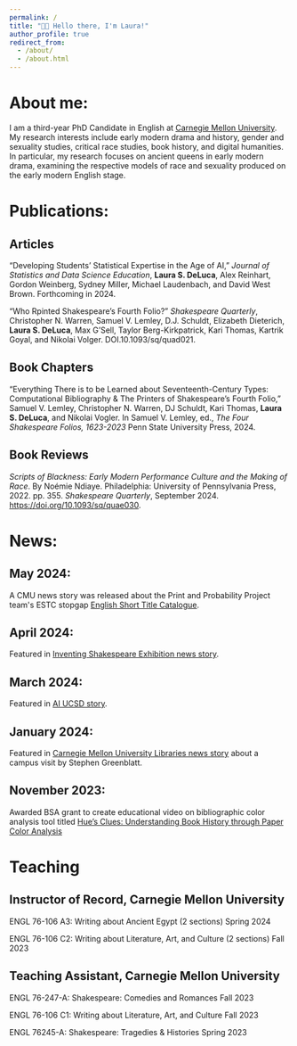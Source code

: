 ```yaml
---
permalink: /
title: "👋🏻 Hello there, I'm Laura!"
author_profile: true
redirect_from: 
  - /about/
  - /about.html
---
```


# About me:

I am a third-year PhD Candidate in English at [Carnegie Mellon University](https://www.cmu.edu/dietrich/english/about-us/phds/bios/laura-deluca.html). My research interests include early modern drama and history, gender and sexuality studies, critical race studies, book history, and digital humanities. In particular, my research focuses on ancient queens in early modern drama, examining the respective models of race and sexuality produced on the early modern English stage. 

# Publications:

## Articles

“Developing Students’ Statistical Expertise in the Age of AI,” *Journal of Statistics and Data Science Education*, **Laura S. DeLuca**, Alex Reinhart, Gordon Weinberg, Sydney Miller, Michael Laudenbach, and David West Brown. Forthcoming in 2024.

“Who Rpinted Shakespeare’s Fourth Folio?” *Shakespeare Quarterly*, Christopher N. Warren, Samuel V. Lemley, D.J. Schuldt, Elizabeth Dieterich, **Laura S. DeLuca**, Max G’Sell, Taylor Berg-Kirkpatrick, Kari Thomas, Kartrik Goyal, and Nikolai Volger. DOI.10.1093/sq/quad021.

## Book Chapters

“Everything There is to be Learned about Seventeenth-Century Types: Computational Bibliography & The Printers of Shakespeare’s Fourth Folio,” Samuel V. Lemley, Christopher N. Warren, DJ Schuldt, Kari Thomas, **Laura S. DeLuca**, and Nikolai Vogler. In Samuel V. Lemley, ed., *The Four Shakespeare Folios, 1623-2023* Penn State University Press, 2024. 

## Book Reviews

*Scripts of Blackness: Early Modern Performance Culture and the Making of Race*. By Noémie
Ndiaye. Philadelphia: University of Pennsylvania Press, 2022. pp. 355. *Shakespeare Quarterly*, September 2024. https://doi.org/10.1093/sq/quae030.

# News:

## May 2024: 
A CMU news story was released about the Print and Probability Project team's ESTC stopgap [English Short Title Catalogue](https://library.cmu.edu/about/news/2024-05/english-short-title-catalogue).

## April 2024: 
Featured in [Inventing Shakespeare Exhibition news story](https://www.library.cmu.edu/about/exhibits/inventing-shakespeare).

## March 2024: 
Featured in [AI UCSD story](https://ai.ucsd.edu/node/31).

## January 2024: 
Featured in [Carnegie Mellon University Libraries news story](https://www.library.cmu.edu/about/news/2023-12/stephen-greenblatt-shakespeare-lecture) about a campus visit by Stephen Greenblatt.

## November 2023: 
Awarded BSA grant to create educational video on bibliographic color analysis tool titled [Hue’s Clues: Understanding Book History through Paper Color Analysis](https://www.youtube.com/watch?v=OOJCXt-MNMw)

# Teaching 

## Instructor of Record, Carnegie Mellon University  

ENGL 76-106 A3: Writing about Ancient Egypt  (2 sections)                                                   Spring 2024

ENGL 76-106 C2: Writing about Literature, Art, and Culture (2 sections)                                                     Fall 2023

## Teaching Assistant, Carnegie Mellon University

ENGL 76-247-A: Shakespeare: Comedies and Romances                                                      Fall 2023

ENGL 76-106 C1: Writing about Literature, Art, and Culture    Fall 2023

ENGL 76245-A: Shakespeare: Tragedies & Histories           Spring 2023
